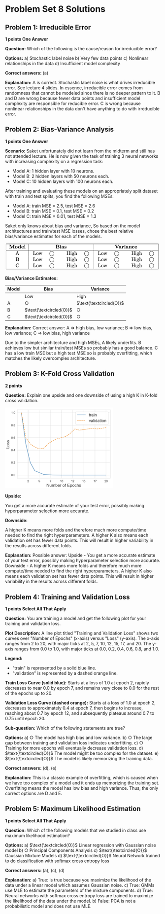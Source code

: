 # Problem Set 8 Solutions

## Problem 1: Irreducible Error

**1 points One Answer**

**Question:** Which of the following is the cause/reason for irreducible error?

**Options:**
a) Stochastic label noise
b) Very few data points
c) Nonlinear relationships in the data
d) Insufficient model complexity

**Correct answers:** (a)

**Explanation:** A is correct. Stochastic label noise is what drives irreducible error. See lecture 4 slides. In essence, irreducible error comes from randomness that cannot be modeled since there is no deeper pattern to it. B and D are wrong because fewer data points and insufficient model complexity are responsible for reducible error. C is wrong because nonlinear relationships in the data don't have anything to do with irreducible error.

## Problem 2: Bias-Variance Analysis

**1 points One Answer**

**Scenario:** Saket unfortunately did not learn from the midterm and still has not attended lecture. He is now given the task of training 3 neural networks with increasing complexity on a regression task:

* Model A: 1 hidden layer with 10 neurons.
* Model B: 2 hidden layers with 50 neurons each.
* Model C: 10 hidden layers with 100 neurons each.

After training and evaluating these models on an appropriately split dataset with train and test splits, you find the following MSEs:

* Model A: train MSE = 2.5, test MSE = 2.6
* Model B: train MSE = 0.1, test MSE = 0.2
* Model C: train MSE = 0.01, test MSE = 1.3

Saket only knows about bias and variance, So based on the model architectures and train/test MSE losses, chose the best relative bias/variance estimates for each of the models.

<img src="./img/q2_problem.png" width="500px">

**Bias/Variance Estimates:**

| Model | Bias      | Variance  |
|-------|-----------|-----------|
|       | Low | High | Low | High |
| A     | $\bigcirc$ | $\text{\textcircled{O}}$ | $\text{\textcircled{O}}$ | $\bigcirc$ |
| B     | $\text{\textcircled{O}}$ | $\bigcirc$ | $\text{\textcircled{O}}$ | $\bigcirc$ |
| C     | $\text{\textcircled{O}}$ | $\bigcirc$ | $\bigcirc$ | $\text{\textcircled{O}}$ |

**Explanation:** Correct answer: A => high bias, low variance; B => low bias, low variance; C => low bias, high variance

Due to the simpler architecture and high MSEs, A likely underfits. B achieves low but similar train/test MSEs so probably has a good balance. C has a low train MSE but a high test MSE so is probably overfitting, which matches the likely overcomplex architecture.

## Problem 3: K-Fold Cross Validation

**2 points**

**Question:** Explain one upside and one downside of using a high K in K-fold cross validation.

<img src="./img/q4_problem.png" width="350px">

**Upside:**

You get a more accurate estimate of your test error, possibly making hyperparameter selection more accurate.

**Downside:**

A higher K means more folds and therefore much more compute/time needed to find the right hyperparameters. A higher K also means each validation set has fewer data points. This will result in higher variability in the results across different folds.

**Explanation:** Possible answer: Upside - You get a more accurate estimate of your test error, possibly making hyperparameter selection more accurate. Downside - A higher K means more folds and therefore much more compute/time needed to find the right hyperparameters. A higher K also means each validation set has fewer data points. This will result in higher variability in the results across different folds.

## Problem 4: Training and Validation Loss

**1 points Select All That Apply**

**Question:** You are training a model and get the following plot for your training and validation loss.

**Plot Description:**
A line plot titled "Training and Validation Loss" shows two curves over "Number of Epochs" (x-axis) versus "Loss" (y-axis). The x-axis ranges from 2 to 20, with major ticks at 2, 5, 7, 10, 12, 15, 17, and 20. The y-axis ranges from 0.0 to 1.0, with major ticks at 0.0, 0.2, 0.4, 0.6, 0.8, and 1.0.

**Legend:**
- "train" is represented by a solid blue line.
- "validation" is represented by a dashed orange line.

**Train Loss Curve (solid blue):** Starts at a loss of 1.0 at epoch 2, rapidly decreases to near 0.0 by epoch 7, and remains very close to 0.0 for the rest of the epochs up to 20.

**Validation Loss Curve (dashed orange):** Starts at a loss of 1.0 at epoch 2, decreases to approximately 0.4 at epoch 7, then begins to increase, reaching about 0.7 by epoch 12, and subsequently plateaus around 0.7 to 0.75 until epoch 20.

**Sub-question:** Which of the following statements are true?

**Options:**
a) $\bigcirc$ The model has high bias and low variance.
b) $\bigcirc$ The large gap between training and validation loss indicates underfitting.
c) $\bigcirc$ Training for more epochs will eventually decrease validation loss.
d) $\text{\textcircled{O}}$ The model might be too complex for the dataset.
e) $\text{\textcircled{O}}$ The model is likely memorizing the training data.

**Correct answers:** (d), (e)

**Explanation:** This is a classic example of overfitting, which is caused when we have too complex of a model and it ends up memorizing the training set. Overfitting means the model has low bias and high variance. Thus, the only correct options are D and E.

## Problem 5: Maximum Likelihood Estimation

**1 points Select All That Apply**

**Question:** Which of the following models that we studied in class use maximum likelihood estimation?

**Options:**
a) $\text{\textcircled{O}}$ Linear regression with Gaussian noise model
b) $\bigcirc$ Principal Components Analysis
c) $\text{\textcircled{O}}$ Gaussian Mixture Models
d) $\text{\textcircled{O}}$ Neural Network trained to do classification with softmax cross entropy loss

**Correct answers:** (a), (c), (d)

**Explanation:** a) True: is true because you maximize the likelihood of the data under a linear model which assumes Gaussian noise. c) True: GMMs use MLE to estimate the parameters of the mixture components. d) True: Neural networks with softmax cross entropy loss are trained to maximize the likelihood of the data under the model. b) False: PCA is not a probabilistic model and does not use MLE.
